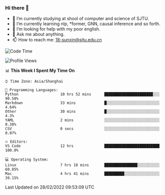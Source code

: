 ### Hi there 👋

<!--
**sunxin000/sunxin000** is a ✨ _special_ ✨ repository because its `README.md` (this file) appears on your GitHub profile.

Here are some ideas to get you started:

- 🔭 I’m currently working on ...
- 🌱 I’m currently learning ...
- 👯 I’m looking to collaborate on ...
- 🤔 I’m looking for help with ...
- 💬 Ask me about ...
- 📫 How to reach me: ...
- 😄 Pronouns: ...
- ⚡ Fun fact: ...
-->
- 🏫 I’m currently studying at shool of computer and science of SJTU.
- 🌱 I’m currently learning nlp, \*former, GNN, causal inference and so forth.
- 🤔 I’m looking for help with my poor english.
- 💬 Ask me about anything.
- 📫 How to reach me: 18-sunxin@sjtu.edu.cn
<!--START_SECTION:waka-->
![Code Time](http://img.shields.io/badge/Code%20Time-97%20hrs%2046%20mins-blue)

![Profile Views](http://img.shields.io/badge/Profile%20Views-5-blue)

📊 **This Week I Spent My Time On** 

```text
⌚︎ Time Zone: Asia/Shanghai

💬 Programming Languages: 
Python                   10 hrs 52 mins      ██████████████████████░░░   90.58% 
Markdown                 33 mins             █░░░░░░░░░░░░░░░░░░░░░░░░   4.64% 
Other                    30 mins             █░░░░░░░░░░░░░░░░░░░░░░░░   4.3% 
YAML                     2 mins              ░░░░░░░░░░░░░░░░░░░░░░░░░   0.38% 
CSV                      0 secs              ░░░░░░░░░░░░░░░░░░░░░░░░░   0.07%

🔥 Editors: 
VS Code                  12 hrs              █████████████████████████   100.0%

💻 Operating System: 
Linux                    7 hrs 18 mins       ███████████████░░░░░░░░░░   60.85% 
Mac                      4 hrs 41 mins       █████████░░░░░░░░░░░░░░░░   39.15%

```


 Last Updated on 28/02/2022 09:53:09 UTC
<!--END_SECTION:waka-->
